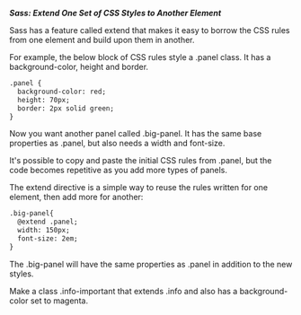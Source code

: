 ***Sass: Extend One Set of CSS Styles to Another Element***

Sass has a feature called extend that makes it easy to borrow the CSS rules from one element and build upon them in another.

For example, the below block of CSS rules style a .panel class. It has a background-color, height and border.

```html
.panel {
  background-color: red;
  height: 70px;
  border: 2px solid green;
}
```

Now you want another panel called .big-panel. It has the same base properties as .panel, but also needs a width and font-size.

It's possible to copy and paste the initial CSS rules from .panel, but the code becomes repetitive as you add more types of panels.

The extend directive is a simple way to reuse the rules written for one element, then add more for another:

```html
.big-panel{
  @extend .panel;
  width: 150px;
  font-size: 2em;
}
```

The .big-panel will have the same properties as .panel in addition to the new styles.


Make a class .info-important that extends .info and also has a background-color set to magenta.
